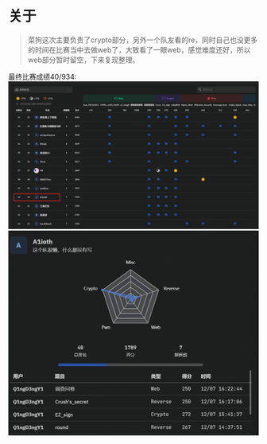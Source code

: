 # 关于
> 菜狗这次主要负责了crypto部分，另外一个队友看的re，同时自己也没更多的时间在比赛当中去做web了，大致看了一眼web，感觉难度还好，所以web部分暂时留空，下来复现整理。

最终比赛成绩40/934:
![alt text](image1.png)
![alt text](image2.png)

